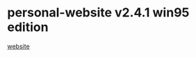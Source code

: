 # personal-website v2.4.1 win95 edition

[website](https://sch-raphael.github.io/personal-website/)

